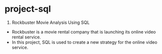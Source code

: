 # project-sql
1. Rockbuster Movie Analysis Using SQL
- Rockbuster is a movie rental company that is launching its online video rental service.
- In this project, SQL is used to create a new strategy for the online video service.
